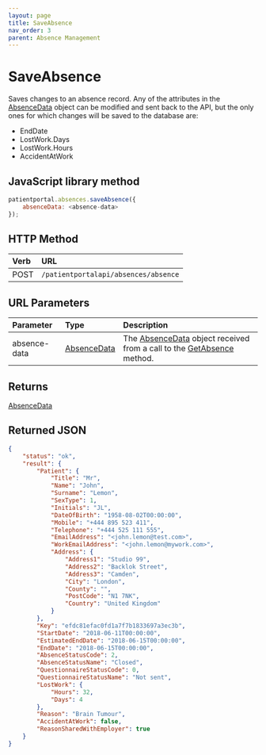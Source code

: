 ```yaml
---
layout: page
title: SaveAbsence
nav_order: 3
parent: Absence Management
---
```


# SaveAbsence

Saves changes to an absence record. Any of the attributes in the [AbsenceData](../objects-and-data-types/absencedata) object can be modified and sent back to the API, but the only ones for which changes will be saved to the database are:

- EndDate
- LostWork.Days
- LostWork.Hours
- AccidentAtWork

## JavaScript library method

```javascript
patientportal.absences.saveAbsence({
    absenceData: <absence-data>
});
```

## HTTP Method

| Verb | URL                                               |
|:-----|:--------------------------------------------------|
| POST | `/patientportalapi/absences/absence` |

## URL Parameters

| Parameter | Type   | Description                                                 |
|:----------|:-------|:------------------------------------------------------------|
| absence-data | [AbsenceData](../objects-and-data-types/absencedata) | The [AbsenceData](../objects-and-data-types/absencedata) object received from a call to the [GetAbsence](../absence-management/getabsence) method. |

## Returns

[AbsenceData](../objects-and-data-types/absencedata)

## Returned JSON

```json
{
    "status": "ok",
    "result": {
        "Patient": {
            "Title": "Mr",
            "Name": "John",
            "Surname": "Lemon",
            "SexType": 1,
            "Initials": "JL",
            "DateOfBirth": "1958-08-02T00:00:00",
            "Mobile": "+444 895 523 411",
            "Telephone": "+444 525 111 555",
            "EmailAddress": "<john.lemon@test.com>",
            "WorkEmailAddress": "<john.lemon@mywork.com>",
            "Address": {
                "Address1": "Studio 99",
                "Address2": "Backlok Street",
                "Address3": "Camden",
                "City": "London",
                "County": "",
                "PostCode": "N1 7NK",
                "Country": "United Kingdom"
            }
        },
        "Key": "efdc81efac0fd1a7f7b1833697a3ec3b",
        "StartDate": "2018-06-11T00:00:00",
        "EstimatedEndDate": "2018-06-15T00:00:00",
        "EndDate": "2018-06-15T00:00:00",
        "AbsenceStatusCode": 2,
        "AbsenceStatusName": "Closed",
        "QuestionnaireStatusCode": 0,
        "QuestionnaireStatusName": "Not sent",
        "LostWork": {
            "Hours": 32,
            "Days": 4
        },
        "Reason": "Brain Tumour",
        "AccidentAtWork": false,
        "ReasonSharedWithEmployer": true
    }
}
```
